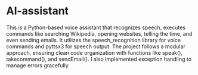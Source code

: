 # AI-assistant
This is a Python-based voice assistant that recognizes speech, executes commands like searching Wikipedia, opening websites, telling the time, and even sending emails. It utilizes the speech_recognition library for voice commands and pyttsx3 for speech output. The project follows a modular approach, ensuring clean code organization with functions like speak(), takecommand(), and sendEmail(). I also implemented exception handling to manage errors gracefully.
